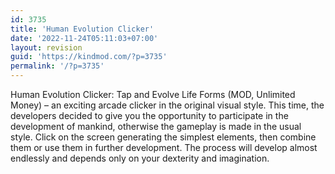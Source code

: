 ```yaml
---
id: 3735
title: 'Human Evolution Clicker'
date: '2022-11-24T05:11:03+07:00'
layout: revision
guid: 'https://kindmod.com/?p=3735'
permalink: '/?p=3735'
---
```


Human Evolution Clicker: Tap and Evolve Life Forms (MOD, Unlimited Money) – an exciting arcade clicker in the original visual style. This time, the developers decided to give you the opportunity to participate in the development of mankind, otherwise the gameplay is made in the usual style. Click on the screen generating the simplest elements, then combine them or use them in further development. The process will develop almost endlessly and depends only on your dexterity and imagination.